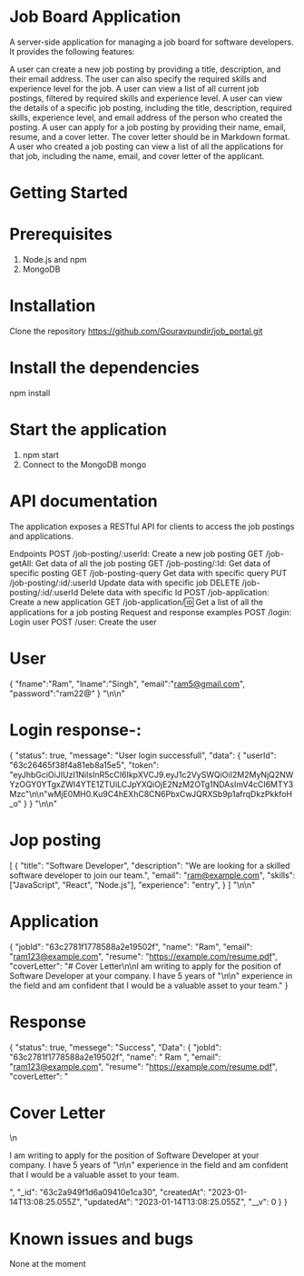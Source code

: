 # Job Board Application

A server-side application for managing a job board for software developers. It provides the following features:

A user can create a new job posting by providing a title, description, and their email address. The user can also specify the required skills and experience level for the job.
A user can view a list of all current job postings, filtered by required skills and experience level.
A user can view the details of a specific job posting, including the title, description, required skills, experience level, and email address of the person who created the posting.
A user can apply for a job posting by providing their name, email, resume, and a cover letter. The cover letter should be in Markdown format.
A user who created a job posting can view a list of all the applications for that job, including the name, email, and cover letter of the applicant.

# Getting Started

# Prerequisites

1. Node.js and npm
2. MongoDB

# Installation

Clone the repository
https://github.com/Gouravpundir/job_portal.git

# Install the dependencies
npm install

# Start the application

1. npm start
2. Connect to the MongoDB
   mongo <dbname>

# API documentation
   
The application exposes a RESTful API for clients to access the job postings and applications.

Endpoints
POST /job-posting/:userId: Create a new job posting
GET /job-getAll: Get data of all the job posting
GET /job-posting/:Id: Get data of specific posting
GET /job-posting-query Get data with specific query
PUT /job-posting/:id/:userId Update data with specific job
DELETE /job-posting/:id/:userId Delete data with specific Id
POST /job-application: Create a new application
GET /job-application/:id: Get a list of all the applications for a job posting
Request and response examples
POST /login: Login user
POST /user: Create the user

# User
{
"fname":"Ram",
"lname":"Singh",
"email":"ram5@gmail.com",
"password":"ram22@"
}
"\n\n"
# Login response-:
{
"status": true,
"message": "User login successfull",
"data": {
"userId": "63c26465f38f4a81eb8a15e5",
"token": "eyJhbGciOiJIUzI1NiIsInR5cCI6IkpXVCJ9.eyJ1c2VySWQiOiI2M2MyNjQ2NWYzOGY0YTgxZWI4YTE1ZTUiLCJpYXQiOjE2NzM2OTg1NDAsImV4cCI6MTY3Mzc"\n\n"wMjE0MH0.Ku9C4hEXhC8CN6PbxCwJQRXSb9p1afrqDkzPkkfoH_o"
}
}
"\n\n"
# Jop posting
[
{
"title": "Software Developer",
"description": "We are looking for a skilled software developer to join our team.",
"email": "ram@example.com",
"skills": ["JavaScript", "React", "Node.js"],
"experience": "entry",
}
]
"\n\n"
# Application
{
  "jobId": "63c2781f1778588a2e19502f",
    "name": "Ram",
    "email": "ram123@example.com",
    "resume": "https://example.com/resume.pdf",
    "coverLetter": "# Cover Letter\n\nI am writing to apply for the position of Software Developer at your company. I have 5 years of "\n\n" experience in the field and am confident that I would be a valuable asset to your team."
}

# Response

{
    "status": true,
    "messege": "Success",
    "Data": {
        "jobId": "63c2781f1778588a2e19502f",
        "name": " Ram ",
        "email": "ram123@example.com",
        "resume": "https://example.com/resume.pdf",
        "coverLetter": "<h1>Cover Letter</h1>\n<p>I am writing to apply for the position of Software Developer at your company. I have 5 years of "\n\n" experience in the  field and am confident that I would be a valuable asset to your team.</p>",
        "_id": "63c2a949f1d6a09410e1ca30",
        "createdAt": "2023-01-14T13:08:25.055Z",
        "updatedAt": "2023-01-14T13:08:25.055Z",
        "__v": 0
    }
}

# Known issues and bugs
None at the moment
